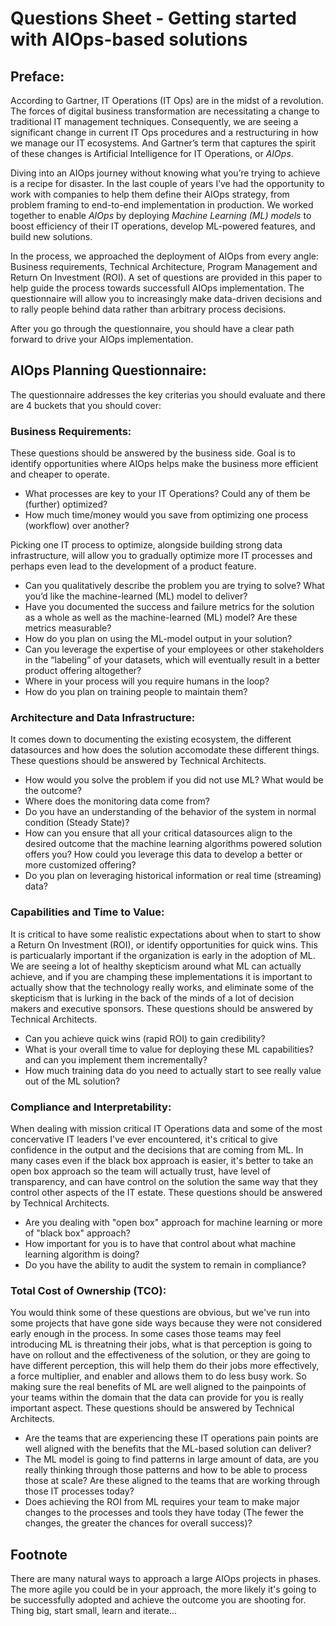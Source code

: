 # Questions Sheet - Getting started with AIOps-based solutions

## Preface:
    
   According to Gartner, IT Operations (IT Ops) are in the midst of a revolution. The forces of digital business transformation are necessitating a change to traditional IT management techniques. Consequently, we are seeing a significant change in current IT Ops procedures and a restructuring in how we manage our IT ecosystems. And Gartner’s term that captures the spirit of these changes is Artificial Intelligence for IT Operations, or *AIOps*. 
   
Diving into an AIOps journey without knowing what you’re trying to achieve is a recipe for disaster. In the last couple of years I’ve had the opportunity to work with companies to help them define their AIOps strategy, from problem framing to end-to-end implementation in production. We worked together to enable *AIOps* by deploying *Machine Learning (ML) models* to boost efficiency of their IT operations, develop ML-powered features, and build new solutions.

In the process, we approached the deployment of AIOps from every angle: Business requirements, Technical Architecture, Program Management and Return On Investment (ROI). A set of questions are provided in this paper to help guide the process towards successfull AIOps implementation. The questionnaire will allow you to increasingly make data-driven decisions and to rally people behind data rather than arbitrary process decisions. 

After you go through the questionnaire, you should have a clear path forward to drive your AIOps implementation.

## AIOps Planning Questionnaire:

The questionnaire addresses the key criterias you should evaluate and there are 4 buckets that you should cover:

### Business Requirements:

   These questions should be answered by the business side. Goal is to identify opportunities where AIOps helps make the business more efficient and cheaper to operate.  

* What processes are key to your IT Operations? Could any of them be (further) optimized?
* How much time/money would you save from optimizing one process (workflow) over another?

Picking one IT process to optimize, alongside building strong data infrastructure, will allow you to gradually optimize more IT processes and perhaps even lead to the development of a product feature.

 * Can you qualitatively describe the problem you are trying to solve? What you’d like the machine-learned (ML) model to deliver?
 * Have you documented the success and failure metrics for the solution as a whole as well as the machine-learned (ML) model? Are these metrics measurable?
 * How do you plan on using the ML-model output in your solution?
 * Can you leverage the expertise of your employees or other stakeholders in the “labeling” of your datasets, which will eventually result in a better product offering altogether?
 * Where in your process will you require humans in the loop?
 * How do you plan on training people to maintain them? 

### Architecture and Data Infrastructure: 

   It comes down to documenting the existing ecosystem, the different datasources and how does the solution accomodate these different things. These questions should be answered by Technical Architects.
   
  * How would you solve the problem if you did not use ML? What would be the outcome?
  * Where does the monitoring data come from?
  * Do you have an understanding of the behavior of the system in normal condition (Steady State)?
  * How can you ensure that all your critical datasources align to the desired outcome that the machine learning algorithms powered solution offers you? How could you leverage this data to develop a better or more customized offering? 
  * Do you plan on leveraging historical information or real time (streaming) data?

### Capabilities and Time to Value:

   It is critical to have some realistic expectations about when to start to show a Return On Investment (ROI), or identify opportunities for quick wins. This is particualarly important if the organization is early in the adoption of ML. We are seeing a lot of healthy skepticism around what ML can actually achieve, and if you are champing these implementations it is important to actually show that the technology really works, and eliminate some of the skepticism that is lurking in the back of the minds of a lot of decision makers and executive sponsors. These questions should be answered by Technical Architects.

  * Can you achieve quick wins (rapid ROI) to gain credibility? 
  * What is your overall time to value for deploying these ML capabilities? and can you implement them incrementally? 
  * How much training data do you need to actually start to see really value out of the ML solution?

### Compliance and Interpretability:

   When dealing with mission critical IT Operations data and some of the most concervative IT leaders I've ever encountered, it's critical to give confidence in the output and the decisions that are coming from ML. In many cases even if the black box approach is easier, it's better to take an open box approach so the team will actually trust, have level of transparency, and can have control on the solution the same way that they control other aspects of the IT estate. These questions should be answered by Technical Architects.

  * Are you dealing with "open box" approach for machine learning or more of "black box" approach? 
  * How important for you is to have that control about what machine learning algorithm is doing?
  * Do you have the ability to audit the system to remain in compliance?


### Total Cost of Ownership (TCO):

   You would think some of these questions are obvious, but we've run into some projects that have gone side ways because they were not considered early enough in the process. In some cases those teams may feel introducing ML is threatning their jobs, what is that perception is going to have on rollout and the effectiveness of the solution, or they are going to have different perception, this will help them do their jobs more effectively, a force multiplier, and enabler and allows them to do less busy work. So making sure the real benefits of ML are well aligned to the painpoints of your teams within the domain that the data can provide for you is really important aspect. These questions should be answered by Technical Architects.
   
  * Are the teams that are experiencing these IT operations pain points are well aligned with the benefits that the ML-based solution can deliver? 
  * The ML model is going to find patterns in large amount of data, are you really thinking through those patterns and how to be able to process those at scale? Are these aligned to the teams that are working through those IT processes today? 
  * Does achieving the ROI from ML requires your team to make major changes to the processes and tools they have today (The fewer the changes, the greater the chances for overall success)?
  
## Footnote

  There are many natural ways to approach a large AIOps projects in phases. The more agile you could be in your approach, the more likely it's going to be successfully adopted and achieve the outcome you are shooting for. Thing big, start small, learn and iterate...
